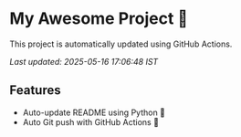 # My Awesome Project 🚀

This project is automatically updated using GitHub Actions.

_Last updated: 2025-05-16 17:06:48 IST_

## Features
- Auto-update README using Python 🐍
- Auto Git push with GitHub Actions 🤖
